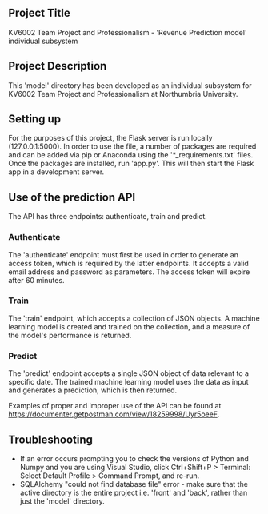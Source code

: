 ## Project Title
KV6002 Team Project and Professionalism - 'Revenue Prediction model' individual subsystem

## Project Description
This 'model' directory has been developed as an individual subsystem for KV6002 Team Project 
and Professionalism at Northumbria University.

## Setting up
For the purposes of this project, the Flask server is run locally (127.0.0.1:5000). In order 
to use the file, a number of packages are required and can be added via pip or Anaconda using 
the '*_requirements.txt' files. Once the packages are installed, run 'app.py'.
This will then start the Flask app in a development server. 

## Use of the prediction API
The API has three endpoints: authenticate, train and predict. 

### Authenticate
The 'authenticate' endpoint must first be used in order to generate an access token, which 
is required by the latter endpoints. It accepts a valid email address and password as parameters.
The access token will expire after 60 minutes.

### Train
The 'train' endpoint, which accepts a collection of JSON objects. A machine learning model
is created and trained on the collection, and a measure of the model's performance is returned.

### Predict
The 'predict' endpoint accepts a single JSON object of data relevant to a specific date. The
trained machine learning model uses the data as input and generates a prediction, which is then returned.

Examples of proper and improper use of the API can be found at https://documenter.getpostman.com/view/18259998/Uyr5oeeF.


## Troubleshooting
- If an error occurs prompting you to check the versions of Python and Numpy and you are using Visual Studio, click Ctrl+Shift+P > Terminal: Select Default Profile > Command Prompt, and re-run.
- SQLAlchemy "could not find database file" error - make sure that the active directory is the entire project i.e. 'front' and 'back', rather than just the 'model' directory.










